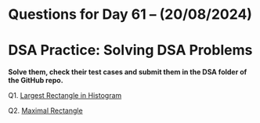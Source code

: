 # Questions for Day 61 – (20/08/2024)
# DSA Practice: Solving DSA Problems


**Solve them, check their test cases and submit them in the DSA folder of the GitHub repo.**

Q1. [Largest Rectangle in Histogram](https://leetcode.com/problems/largest-rectangle-in-histogram/description/)

Q2. [Maximal Rectangle](https://leetcode.com/problems/maximal-rectangle/description/)
